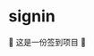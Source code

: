 # signin

🤣 这是一份签到项目 🤣

<!--
😁😂😃😄😆😅😉😊😋👍👐🤣 👐

😄😄 签到第拾伍天 😄😄

Co-authored-by: biaov <biaov@qq.com>
Co-authored-by: biaov2017 <biao2017@qq.com>

git checkout -b feature/signin15
-->
